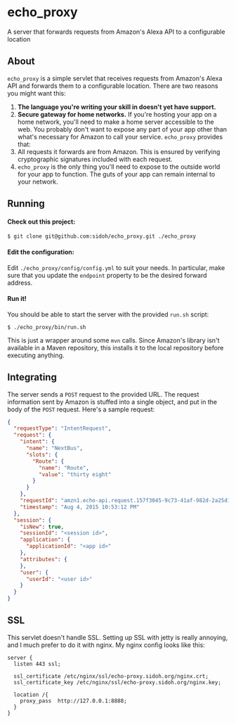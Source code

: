 # echo_proxy
A server that forwards requests from Amazon's Alexa API to a configurable location

## About

`echo_proxy` is a simple servlet that receives requests from Amazon's Alexa API and forwards them to a configurable location. There are two reasons you might want this:

1. **The language you're writing your skill in doesn't yet have support.**
2. **Secure gateway for home networks.** If you're hosting your app on a home network, you'll need to make a home server accessible to the web. You probably don't want to expose any part of your app other than what's necessary for Amazon to call your service. `echo_proxy` provides that:
  1. All requests it forwards are from Amazon. This is ensured by verifying cryptographic signatures included with each request.
  2. `echo_proxy` is the only thing you'll need to expose to the outside world for your app to function. The guts of your app can remain internal to your network.

## Running

#### Check out this project:

```
$ git clone git@github.com:sidoh/echo_proxy.git ./echo_proxy
```

#### Edit the configuration:

Edit `./echo_proxy/config/config.yml` to suit your needs. In particular, make sure that you update the `endpoint` property to be the desired forward address.

#### Run it!

You should be able to start the server with the provided `run.sh` script:

```
$ ./echo_proxy/bin/run.sh
```

This is just a wrapper around some `mvn` calls. Since Amazon's library isn't available in a Maven repository, this installs it to the local repository before executing anything.

## Integrating

The server sends a `POST` request to the provided URL. The request information sent by Amazon is stuffed into a single object, and put in the body of the `POST` request. Here's a sample request:

```json
{
  "requestType": "IntentRequest",
  "request": {
    "intent": {
      "name": "NextBus",
      "slots": {
        "Route": {
          "name": "Route",
          "value": "thirty eight"
        }
      }
    },
    "requestId": "amzn1.echo-api.request.157f3045-9c73-41af-982d-2a25d1b7208c",
    "timestamp": "Aug 4, 2015 10:53:12 PM"
  },
  "session": {
    "isNew": true,
    "sessionId": "<session id>",
    "application": {
      "applicationId": "<app id>"
    },
    "attributes": {
    },
    "user": {
      "userId": "<user id>"
    }
  }
}
```

## SSL

This servlet doesn't handle SSL. Setting up SSL with jetty is really annoying, and I much prefer to do it with nginx. My nginx config looks like this:

```
server {
  listen 443 ssl;

  ssl_certificate /etc/nginx/ssl/echo-proxy.sidoh.org/nginx.crt;
  ssl_certificate_key /etc/nginx/ssl/echo-proxy.sidoh.org/nginx.key;

  location /{
    proxy_pass  http://127.0.0.1:8888;
  }
}
```
